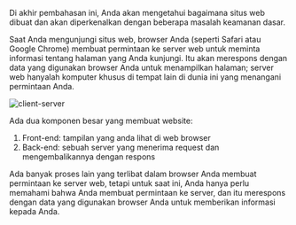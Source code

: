 Di akhir pembahasan ini, Anda akan mengetahui bagaimana situs web dibuat dan akan diperkenalkan dengan beberapa masalah keamanan dasar.

Saat Anda mengunjungi situs web, browser Anda (seperti Safari atau Google Chrome) membuat permintaan ke server web untuk meminta informasi tentang halaman yang Anda kunjungi. Itu akan merespons dengan data yang digunakan browser Anda untuk menampilkan halaman; server web hanyalah komputer khusus di tempat lain di dunia ini yang menangani permintaan Anda.

![client-server](https://raw.githubusercontent.com/yingcrackerhades/cybersec-module/main/Pre%20Security/How%20The%20Web%20Work/how%20website%20work/Image/client%20server.png)

Ada dua komponen besar yang membuat website:
1. Front-end: tampilan yang anda lihat di web browser
2. Back-end: sebuah server yang menerima request dan mengembalikannya dengan respons

Ada banyak proses lain yang terlibat dalam browser Anda membuat permintaan ke server web, tetapi untuk saat ini, Anda hanya perlu memahami bahwa Anda membuat permintaan ke server, dan itu merespons dengan data yang digunakan browser Anda untuk memberikan informasi kepada Anda.
